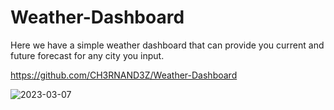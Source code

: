 # Weather-Dashboard

Here we have a simple weather dashboard that can provide you current and future forecast for any city you input.

https://github.com/CH3RNAND3Z/Weather-Dashboard



![2023-03-07](https://user-images.githubusercontent.com/122721974/223652813-5d305baa-b462-4583-9fe8-637036924746.png)
